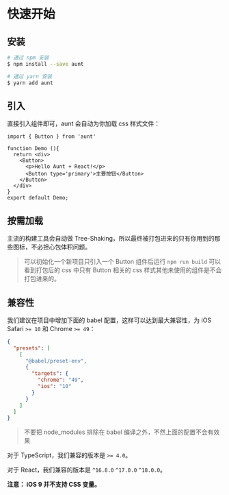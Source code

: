# 快速开始

## 安装

```bash
# 通过 npm 安装
$ npm install --save aunt

# 通过 yarn 安装
$ yarn add aunt
```

## 引入

直接引入组件即可，aunt 会自动为你加载 css 样式文件：

```tsx
import { Button } from 'aunt'

function Demo (){
  return <div>
    <Button>
      <p>Hello Aunt + React!</p>
      <Button type='primary'>主要按钮</Button>
    </Button>
  </div>
}
export default Demo;
```

## 按需加载

主流的构建工具会自动做 Tree-Shaking，所以最终被打包进来的只有你用到的那些图标，不必担心包体积问题。

> 可以初始化一个新项目只引入一个 Button 组件后运行 `npm run build` 可以看到打包后的 css 中只有 Button 相关的 css 样式其他未使用的组件是不会打包进来的。

## 兼容性

我们建议在项目中增加下面的 babel 配置，这样可以达到最大兼容性，为 iOS Safari `>= 10` 和 Chrome `>= 49`：

```json
{
  "presets": [
    [
      "@babel/preset-env",
      {
        "targets": {
          "chrome": "49",
          "ios": "10"
        }
      }
    ]
  ]
}
```

> 不要把 node_modules 排除在 babel 编译之外，不然上面的配置不会有效果

对于 TypeScript，我们兼容的版本是 `>= 4.0`。

对于 React，我们兼容的版本是 `^16.8.0` `^17.0.0` `^18.0.0`。

**注意： iOS 9 并不支持 CSS 变量。**
